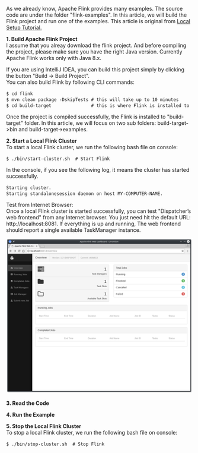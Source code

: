 As we already know, Apache Flink provides many examples. The source code are under the folder "flink-examples". 
In this article, we will build the Flink project and run one of the examples. 
This article is original from [Local Setup Tutorial.](https://ci.apache.org/projects/flink/flink-docs-master/tutorials/local_setup.html)

**1. Build Apache Flink Project**    
I assume that you alreay download the flink project. And before compiling the project, please make sure you have the right Java version. Currently Apache Flink works only with Java 8.x.

If you are using IntelliJ IDEA, you can build this project simply by clicking the button "Build -> Build Project".  
You can also build Flink by following CLI commands:    

```
$ cd flink
$ mvn clean package -DskipTests # this will take up to 10 minutes
$ cd build-target               # this is where Flink is installed to
```
  
Once the project is compiled successfully, the Flink is installed to "build-target" folder.
In this article, we will focus on two sub folders: build-target->bin and build-target->examples.

**2. Start a Local Flink Cluster**    
To start a local Flink cluster, we run the following bash file on console:

```
$ ./bin/start-cluster.sh  # Start Flink
```

In the console, if you see the following log, it means the cluster has started successfully.

```
Starting cluster.
Starting standalonesession daemon on host MY-COMPUTER-NAME.
```

Test from Internet Browser:    
Once a local Flink cluster is started successfully, you can test "Dispatcher’s web frontend" from any Internet browser.
You just need hit the default URL: http://localhost:8081. 
If everything is up and running, The web frontend should report a single available TaskManager instance.    


![Web Frontend](/images/jobmanager-1.png) 


**3. Read the Code**



**4. Run the Example**    

**5. Stop the Local Flink Cluster**   
To stop a local Flink cluster, we run the following bash file on console:
```
$ ./bin/stop-cluster.sh  # Stop Flink
```



